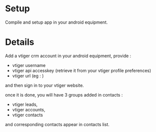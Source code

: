 # Setup #
Compile and setup app in your android equipment.


# Details #
Add a vtiger crm account in your android equipment,
provide :

  * vtiger username
  * vtiger api accesskey (retrieve it from your vtiger profile preferences)
  * vtiger url (eg : )


and then sign in to your vtiger website.

once it is done, you will have 3 groups added in  contacts :
  * vtiger leads,
  * vtiger accounts,
  * vtiger contacts

and corresponding contacts appear in contacts list.